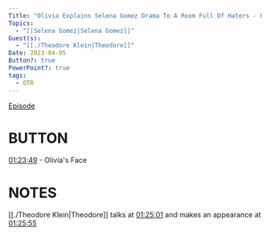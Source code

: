 ```yaml
---
Title: "Olivia Explains Selena Gomez Drama To A Room Full Of Haters - Off The Rails #66"
Topics:
  - "[[Selena Gomez|Selena Gomez]]"
Guest(s):
  - "[[./Theodore Klein|Theodore]]"
Date: 2023-04-05
Button?: true
PowerPoint?: true
tags:
  - OTR
---
```

[Episode](https://youtu.be/Hqsy1PmeO1o)
# BUTTON
[01:23:49](https://www.youtube.com/watch?v=Hqsy1PmeO1o&t=5029s) - Olivia's Face
# NOTES
[[./Theodore Klein|Theodore]] talks at [01:25:01](https://youtu.be/Hqsy1PmeO1o?t=5101) and makes an appearance at [01:25:55](https://youtu.be/Hqsy1PmeO1o?t=5155)

